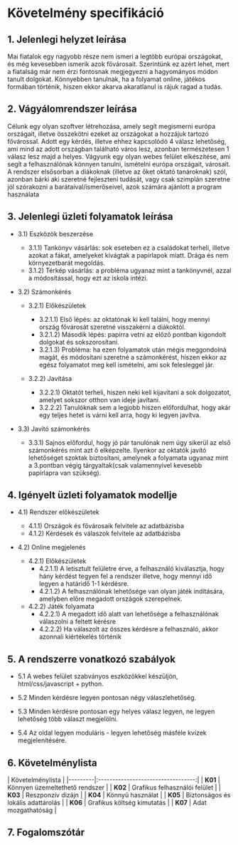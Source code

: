 # Követelmény specifikáció

## 1. Jelenlegi helyzet leírása
Mai fiatalok egy nagyobb része nem ismeri a legtöbb európai országokat, és még kevesebben ismerik azok fővárosait. Szerintünk ez azért lehet, mert a fiatalság már nem érzi fontosnak megjegyezni a hagyományos módon tanult dolgokat. Könnyebben tanulnak, ha a folyamat online, játékos formában történik, hiszen ekkor akarva akaratlanul is rájuk ragad a tudás.

## 2. Vágyálomrendszer leírása
Célunk egy olyan szoftver létrehozása, amely segít megismerni európa országait, illetve összekötni ezeket az országokat a hozzájuk tartozó fővárossal. Adott egy kérdés, illetve ehhez kapcsolódó 4 válasz lehetőség, ami mind az adott országban található város lesz, azonban természetesen 1 válasz lesz majd a helyes. Vágyunk egy olyan webes felület elkészítése, ami segít a felhasználónak könnyen tanulni, ismételni európa országait, városait. A rendszer elsősorban a diákoknak (illetve az őket oktató tanároknak) szól, azonban bárki aki szeretné fejleszteni tudását, vagy csak szimplán szeretne jól szórakozni a barátaival/ismerőseivel, azok számára ajánlott a program használata

## 3. Jelenlegi üzleti folyamatok leírása
* 3.1) Eszközök beszerzése
  
  * 3.1.1) Tankönyv vásárlás: sok eseteben ez a családokat terheli, illetve azokat a fákat, amelyeket kivágtak a papírlapok miatt. Drága és nem környezetbarát megoldás.
  * 3.1.2) Térkép vásárlás: a probléma ugyanaz mint a tankönyvnél, azzal a módosítással, hogy ezt az iskola intézi.
* 3.2) Számonkérés
  
  * 3.2.1) Előkészületek
    * 3.2.1.1) Első lépés: az oktatónak ki kell találni, hogy mennyi ország fővárosát szeretné visszakérni a diákoktól.
    * 3.2.1.2) Második lépés: papírra vetni az előző pontban kigondolt dolgokat és sokszorosítani.
    * 3.2.1.3) Probléma: ha ezen folyamatok után mégis meggondolná magát, és módosítani szeretné a számonkérést, hiszen ekkor az egész folyamatot meg kell ismételni, ami sok felesleggel jár.
      
  * 3.2.2) Javítása
    
    * 3.2.2.1) Oktatót terheli, hiszen neki kell kijavítani a sok dolgozatot, amelyet sokszor otthon van ideje javítani.
    * 3.2.2.2) Tanulóknak sem a legjobb hiszen előfordulhat, hogy akár egy teljes hetet is várni kell arra, hogy ki legyen javítva.

* 3.3) Javító számonkérés
  
  * 3.3.1) Sajnos előfordul, hogy jó pár tanulónak nem úgy sikerül az első számonkérés mint azt ő elképzelte. Ilyenkor az oktatók javító lehetőséget szoktak biztosítani, amelynek a folyamata ugyanaz mint a 3.pontban végig tárgyaltak(csak valamennyivel kevesebb papírlapra van szükség).

## 4. Igényelt üzleti folyamatok modellje
* 4.1) Rendszer előkészületek
  
  * 4.1.1) Országok és fővárosaik felvitele az adatbázisba
  * 4.1.2) Kérdések és válaszok felvitele az adatbázisba
  
* 4.2) Online megjelenés
  
  * 4.2.1) Előkészületek
    * 4.2.1.1) A letisztult felületre érve, a felhasználó kiválasztja, hogy hány kérdést tegyen fel a rendszer illetve, hogy mennyi idő legyen a határidő 1-1 kérdésre.
    * 4.2.1.2) A felhasználónak lehetősége van olyan játék indítására, amelyben előre megadott országok szerepelnek.
  * 4.2.2) Játék folyamata
    * 4.2.2.1) A megadott idő alatt van lehetősége a felhasználónak válaszolni a feltett kérésre
    * 4.2.2.2) Ha válaszolt az összes kérdésre a felhasználó, akkor azonnali kiértékelés történik

## 5. A rendszerre vonatkozó szabályok 
- 5.1 A webes felület szabványos eszközökkel készüljön, html/css/javascript + python.

- 5.2 Minden kérdésre legyen pontosan négy válaszlehetőség.

- 5.3 Minden kérdésre pontosan egy helyes válasz legyen, ne legyen lehetőség több választ megjelölni.

- 5.4 Az oldal legyen moduláris - legyen lehetőség másféle kvízek megjelenítésére.

## 6. Követelménylista
|               Követelménylista               |
|---------|:----------------------------------:|
| **K01** |   Könnyen üzemeltethető rendszer   |
| **K02** |    Grafikus felhasználói felület   |
| **K03** |          Reszponzív dizájn         |
| **K04** |          Könnyű használat          |
| **K05** | Biztonságos és lokális adattárolás |
| **K06** |     Grafikus költség kimutatás     |
| **K07** |         Adat mozgathatóság         |

## 7. Fogalomszótár


